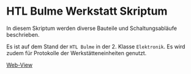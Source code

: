 # HTL Bulme Werkstatt Skriptum

In diesem Skriptum werden diverse Bauteile und Schaltungsabläufe beschrieben.

Es ist auf dem Stand der `HTL Bulme` in der 2. Klasse `Elektronik`. Es wird zudem für Protokolle der Werkstätteneinheiten genutzt.

[Web-View](https://mrschwaig.github.io/HTL-Bulme_Werkstatt-Skriptum/)